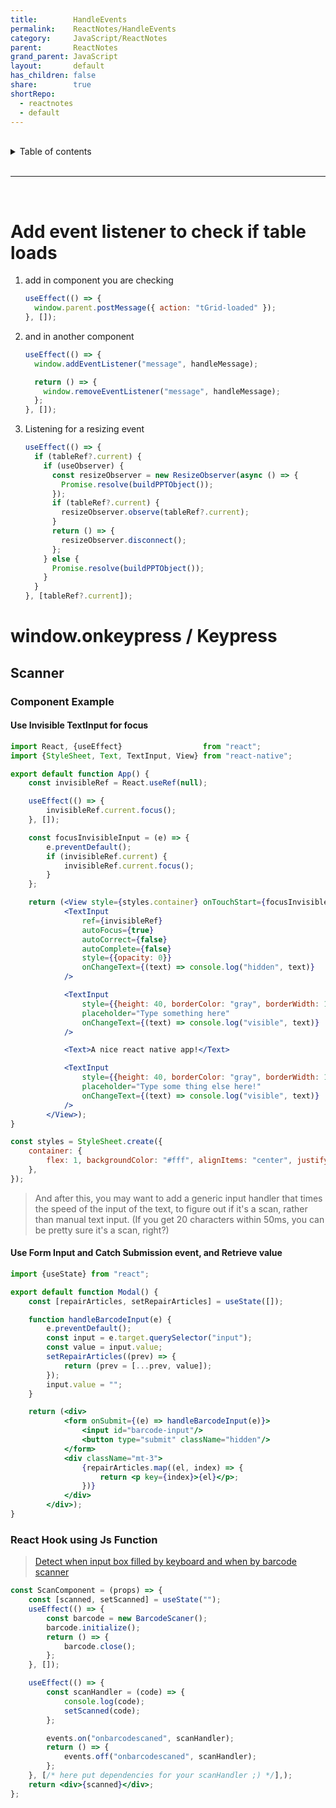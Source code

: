 ```yaml
---
title:        HandleEvents
permalink:    ReactNotes/HandleEvents
category:     JavaScript/ReactNotes
parent:       ReactNotes
grand_parent: JavaScript
layout:       default
has_children: false
share:        true
shortRepo:
  - reactnotes
  - default
---
```


<br/>

<details markdown="block">                      
<summary>                      
Table of contents                      
</summary>                      
{: .text-delta }                      
1. TOC                      
{:toc}                      
</details>

<br/>

---

<br/>

# Add event listener to check if table loads

1. add in component you are checking

   ```jsx
   useEffect(() => {
     window.parent.postMessage({ action: "tGrid-loaded" });
   }, []);
   ```

2. and in another component

   ```jsx
   useEffect(() => {
     window.addEventListener("message", handleMessage);

     return () => {
       window.removeEventListener("message", handleMessage);
     };
   }, []);
   ```

3. Listening for a resizing event

   ```jsx
   useEffect(() => {
     if (tableRef?.current) {
       if (useObserver) {
         const resizeObserver = new ResizeObserver(async () => {
           Promise.resolve(buildPPTObject());
         });
         if (tableRef?.current) {
           resizeObserver.observe(tableRef?.current);
         }
         return () => {
           resizeObserver.disconnect();
         };
       } else {
         Promise.resolve(buildPPTObject());
       }
     }
   }, [tableRef?.current]);
   ```

# window.onkeypress / Keypress

## Scanner

### Component Example

#### Use Invisible TextInput for focus

```jsx
import React, {useEffect}                  from "react";
import {StyleSheet, Text, TextInput, View} from "react-native";

export default function App() {
    const invisibleRef = React.useRef(null);

    useEffect(() => {
        invisibleRef.current.focus();
    }, []);

    const focusInvisibleInput = (e) => {
        e.preventDefault();
        if (invisibleRef.current) {
            invisibleRef.current.focus();
        }
    };

    return (<View style={styles.container} onTouchStart={focusInvisibleInput}>
            <TextInput
                ref={invisibleRef}
                autoFocus={true}
                autoCorrect={false}
                autoComplete={false}
                style={{opacity: 0}}
                onChangeText={(text) => console.log("hidden", text)}
            />

            <TextInput
                style={{height: 40, borderColor: "gray", borderWidth: 1}}
                placeholder="Type something here"
                onChangeText={(text) => console.log("visible", text)}
            />

            <Text>A nice react native app!</Text>

            <TextInput
                style={{height: 40, borderColor: "gray", borderWidth: 1}}
                placeholder="Type some thing else here!"
                onChangeText={(text) => console.log("visible", text)}
            />
        </View>);
}

const styles = StyleSheet.create({
    container: {
        flex: 1, backgroundColor: "#fff", alignItems: "center", justifyContent: "center",
    },
});
```

> And after this, you may want to add a generic input handler that times the speed of the input of the text, to figure out if it's a scan, rather than manual text input.
> (If you get 20 characters
> within 50ms, you can be pretty sure it's a scan, right?)

#### Use Form Input and Catch Submission event, and Retrieve value

```jsx
import {useState} from "react";

export default function Modal() {
    const [repairArticles, setRepairArticles] = useState([]);

    function handleBarcodeInput(e) {
        e.preventDefault();
        const input = e.target.querySelector("input");
        const value = input.value;
        setRepairArticles((prev) => {
            return (prev = [...prev, value]);
        });
        input.value = "";
    }

    return (<div>
            <form onSubmit={(e) => handleBarcodeInput(e)}>
                <input id="barcode-input"/>
                <button type="submit" className="hidden"/>
            </form>
            <div className="mt-3">
                {repairArticles.map((el, index) => {
                    return <p key={index}>{el}</p>;
                })}
            </div>
        </div>);
}
```

### React Hook using Js Function

> [Detect when input box filled by keyboard and when by barcode scanner](https://www.paxtonb.com/JavaScript/Events#barcodescanner-class)

```jsx
const ScanComponent = (props) => {
    const [scanned, setScanned] = useState("");
    useEffect(() => {
        const barcode = new BarcodeScaner();
        barcode.initialize();
        return () => {
            barcode.close();
        };
    }, []);

    useEffect(() => {
        const scanHandler = (code) => {
            console.log(code);
            setScanned(code);
        };

        events.on("onbarcodescaned", scanHandler);
        return () => {
            events.off("onbarcodescaned", scanHandler);
        };
    }, [/* here put dependencies for your scanHandler ;) */],);
    return <div>{scanned}</div>;
};
```